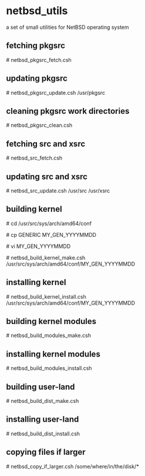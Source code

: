 # netbsd_utils

a set of small utilities for NetBSD operating system

## fetching pkgsrc

  \# netbsd_pkgsrc_fetch.csh

## updating pkgsrc

  \# netbsd_pkgsrc_update.csh /usr/pkgsrc

## cleaning pkgsrc work directories

  \# netbsd_pkgsrc_clean.csh

## fetching src and xsrc

  \# netbsd_src_fetch.csh

## updating src and xsrc

  \# netbsd_src_update.csh /usr/src /usr/xsrc

## building kernel

  \# cd /usr/src/sys/arch/amd64/conf

  \# cp GENERIC MY_GEN_YYYYMMDD

  \# vi MY_GEN_YYYYMMDD

  \# netbsd_build_kernel_make.csh /usr/src/sys/arch/amd64/conf/MY_GEN_YYYYMMDD

## installing kernel

  \# netbsd_build_kernel_install.csh /usr/src/sys/arch/amd64/conf/MY_GEN_YYYYMMDD

## building kernel modules

  \# netbsd_build_modules_make.csh

## installing kernel modules

  \# netbsd_build_modules_install.csh

## building user-land

  \# netbsd_build_dist_make.csh

## installing user-land

  \# netbsd_build_dist_install.csh

## copying files if larger

  \# netbsd_copy_if_larger.csh /some/where/in/the/disk/*
